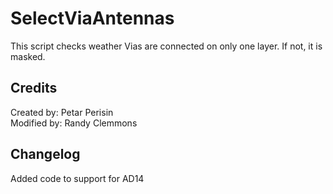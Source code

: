 # SelectViaAntennas
This script checks weather Vias are connected on only one layer. If not, it is masked.


## Credits
Created by: Petar Perisin\
Modified by: Randy Clemmons


## Changelog
Added code to support for AD14